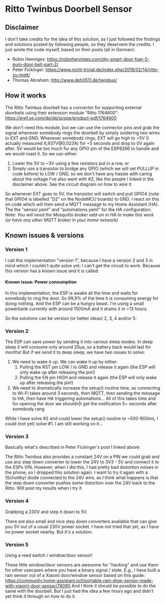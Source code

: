 # Ritto Twinbus Doorbell Sensor

## Disclaimer
I don't take credits for the idea of this solution, as I just followed the findings and solutions posted by following people, so they deservere the credits. I just wrote the code myself, based on their posts (all in German):
- Robin Henniges: https://robinhenniges.com/diy-smart-door-fuer-5-euro-door-bell-part-2/
- Peter Fickinger: https://www.nicht-trivial.de/index.php/2018/02/14/ritto-zu-mqtt/
- Thomas Abraham: http://www.deh0511.de/twinbus/

## How it works
The Ritto Twinbus doorbell has a connector for supporting external doorbells using their extension module "Ritto 1764600": https://eref.se.com/de/de/scope/product-pdf/1764600

We don't need this module, but we can use the connector pins and grab the signal whenever somebody rings the doorbell by simply soldering two wires to EXT and GND.
Whenever somebodz rings, EXT will go high to ~5V (I actually measured 4,937V@0,023A) for ~5 seconds and drop to 0V again after. 5V would be too much for any GPIO pin of the ESP8266 to handle and we would roast it. So we can either:
1. Lower the 5V to ~3V using a few resistors put in a row, or
2. Simply use a transistor to bridge any GPIO (which we will set PULLUP in code before) to LOW / GND, so we don't have any hassle with caring about the voltage
I've also went with #2, like the people I linked in the disclaimer above. See the circuit diagram on how to wire it.

So whenever EXT goes to 5V, the transistor will switch and pull GPIO4 (note that GPIO4 is labelled "D2" on the NodeMCU boards) to GND. I react on this on code which will then send a MQTT message to my Home Assistant (HA). The the "sensor.yaml" and "automations.yaml" for the HA configuration.
*Note: You will need the Mosquitto broker add-on in HA to make this work (or have any other MQTT broker in your home network)*

## Known issues & versions
### Version 1
I call this implementation "version 1", because I have a version 2 and 3 in mind which I couldn't quite solve yet; I can't get the circuit to work. Because this version has a known issue and it is called:

#### Known issue: Power consumption
In this implementation, the ESP is awake all the time and waits for somebody to ring the door. So 99,9% of the time it is consuming energy for doing nothing. And the ESP can be a hungry beast. I'm using a small powerbank currently with around 1500mA and it drains it in ~13 hours.

So the solutions can be version (or better ideas) 2, 3, 4 and/or 5:

### Version 2
The ESP can save power by sending it into various sleep modes. In deep sleep it will consume only around 20µa, so a battery back would last for months! But if we send it to deep sleep, we have two issues to solve:
1. We need to wake it up. We can wake it up by either:
    1. Pulling the RST pin LOW / to GND and release it again (the ESP will only wake up after releasing the pin!)
    2. Pulling the EN pin HIGH and release it again (the ESP will only wake up after releasing the pin!)
2. We need to dramatically increase the setup() routine time, as connecting to Wi-Fi takes around 3 seconds, then MQTT, then sending the message to HA, then have HA triggering automations... All of this takes time and for opening the door we shouldn|t get the notification 5+ seconds after somebody rang

While I have solve #2 and could lower the setup() routine to ~500-800ms, I could (not yet) solve #1. I am still working on it...

### Version 3
Basically what's described in Peter Fickinger's post I linked above:

The Ritto Twinbus also provides a constant 24V on a PIN we could grab and use anz step down converter to lower the 24V to 3V3 - 5V and connect it to the ESPs VIN. However, when I did this, I had pretty bad distortion noises in the phone, so I dropped this solution again.
I want to try it again with a (Schottky) diode connected to the 24V wire, as I think what happens is that the step down converter pushes some distortion over the 24V back to the Ritto. Will post my results when I try it

### Version 4
Grabbing a 230V and step it down to 5V.

There are also small and nice step down converters available that can give you 5V out of a usual 230V power socket. I have not tried that yet, as I have no power socket nearby. But it's a solution.

### Version 5
Using a reed switch / window/door sensor!

These little window/door sensors are awesome for "hacking" and use them for other usecases where you have a binary signal / state. E.g., I have built a rain sensor out of a Xiaomi door/window sensor based on this guide: https://community.home-assistant.io/t/portable-rain-drop-sensor-made-with-xiaomi-door-sensor/74090
And I think it should be possible to do the same with the doorbell. But I just had the idea a few hours ago and didn't yet think it through on how to do it.
